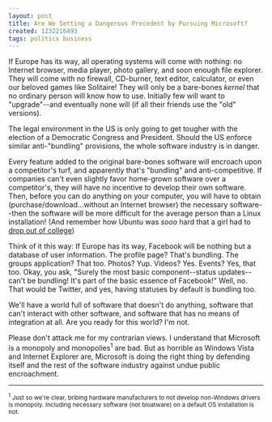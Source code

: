 ```yaml
---
layout: post
title: Are We Setting a Dangerous Precedent by Pursuing Microsoft?
created: 1232216493
tags: politics business
---
```

If Europe has its way, all operating systems will come with nothing: no Internet browser, media player, photo gallery, and soon enough file explorer. They will come with no firewall, CD-burner, text editor, calculator, or even our beloved games like Solitaire! They will only be a bare-bones *kernel* that no ordinary person will know how to use. Initially few will want to "upgrade"--and eventually none will (if all their friends use the "old" versions).

The legal environment in the US is only going to get tougher with the election of a Democratic Congress and President. Should the US enforce similar anti-"bundling" provisions, the whole software industry is in danger.

Every feature added to the original bare-bones software will encroach upon a competitor's turf, and apparently that's "bundling" and anti-competitive. If companies can't even slightly favor home-grown software over a competitor's, they will have no incentive to develop their own software. Then, before you can do anything on your computer, you will have to obtain (purchase/download...without an Internet browser) the necessary software--then the software will be more difficult for the average person than a Linux installation! (And remember how Ubuntu was *sooo* hard that a girl had to [drop out of college](http://www.wkowtv.com/Global/story.asp?S=9667184))

Think of it this way: If Europe has its way, Facebook will be nothing but a database of user information. The profile page? That's bundling. The groups application? That too. Photos? Yup. Videos? Yes. Events? Yes, that too. Okay, you ask, "Surely the most basic component--status updates--can't be bundling! It's part of the basic essence of Facebook!" Well, no. That would be Twitter, and yes, having statuses by default is bundling too.

We'll have a world full of software that doesn't do anything, software that can't interact with other software, and software that has no means of integration at all. Are you ready for this world? I'm not.

Please don't attack me for my contrarian views. I understand that Microsoft is a monopoly and monopolies<sup>1</sup> are bad. But as horrible as Windows Vista and Internet Explorer are, Microsoft is doing the right thing by defending itself and the rest of the software industry against undue public encroachment.
<hr />
<small><sup>1</sup> Just so we're clear, bribing hardware manufacturers to not develop non-Windows drivers is monopoly. Including necessary software (not bloatware) on a default OS installation is not.</small>
